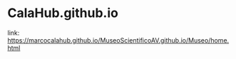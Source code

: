 # CalaHub.github.io

link: https://marcocalahub.github.io/MuseoScientificoAV.github.io/Museo/home.html
